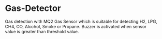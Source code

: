 # Gas-Detector
Gas detection with MQ2 Gas Sensor which is suitable for detecting H2, LPG, CH4, CO, Alcohol, Smoke or Propane. Buzzer is activated when sensor value is greater than threshold value. 
